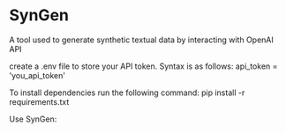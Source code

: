 # SynGen
A tool used to generate synthetic textual data by interacting with OpenAI API 

create a .env file to store your API token. Syntax is as follows:
api_token = 'you_api_token'

To install dependencies run the following command:
 pip install -r requirements.txt  

Use SynGen:


